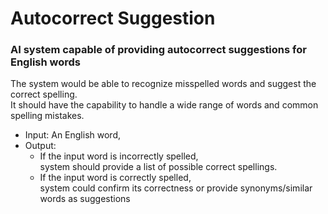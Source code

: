 # Autocorrect Suggestion
### AI system capable of providing autocorrect suggestions for English words

The system would be able to recognize misspelled words and suggest the correct spelling. <br>
It should have the capability to handle a wide range of words and common spelling mistakes. 
  - Input: An English word,
  - Output:
    - If the input word is incorrectly spelled,
      <br>system should provide a list of possible correct spellings.
    - If the input word is correctly spelled,
      <br>system could confirm its correctness or provide synonyms/similar words as suggestions
